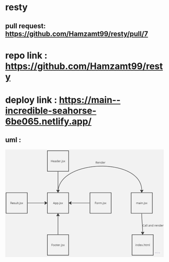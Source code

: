 # resty
## pull request: https://github.com/Hamzamt99/resty/pull/7
# repo link : https://github.com/Hamzamt99/resty
# deploy link : https://main--incredible-seahorse-6be065.netlify.app/

## uml :
![uml](./assets/uml.jpg)
